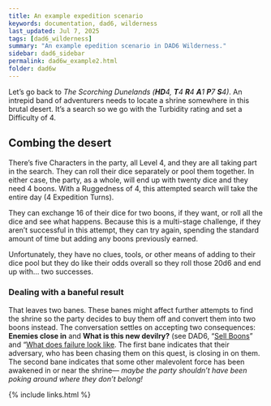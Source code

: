 ```yaml
---
title: An example expedition scenario
keywords: documentation, dad6, wilderness
last_updated: Jul 7, 2025
tags: [dad6_wilderness]
summary: "An example epedition scenario in DAD6 Wilderness."
sidebar: dad6_sidebar
permalink: dad6w_example2.html
folder: dad6w
---
```


Let’s go back to _The Scorching Dunelands (_**_HD_**_4,_ **_T_**_4_ **_R_**_4_ **_A_**_1_ **_P_**_7_ **_S_**_4)_. An intrepid band of adventurers needs to locate a shrine somewhere in this brutal desert. It’s a search so we go with the Turbidity rating and set a Difficulty of 4.

## Combing the desert

There’s five Characters in the party, all Level 4, and they are all taking part in the search. They can roll their dice separately or pool them together. In either case, the party, as a whole, will end up with twenty dice and they need 4 boons. With a Ruggedness of 4, this attempted search will take the entire day (4 Expedition Turns).

They can exchange 16 of their dice for two boons, if they want, or roll all the dice and see what happens. Because this is a multi-stage challenge, if they aren’t successful in this attempt, they can try again, spending the standard amount of time but adding any boons previously earned.

Unfortunately, they have no clues, tools, or other means of adding to their dice pool but they do like their odds overall so they roll those 20d6 and end up with… two successes.

### Dealing with a baneful result

That leaves two banes. These banes might affect further attempts to find the shrine so the party decides to buy them off and convert them into two boons instead. The conversation settles on accepting two consequences: **Enemies close in** and **What is this new devilry?** (see DAD6, “[Sell Boons](index.html#sell-boons)” and “[What does failure look like]((index.html#what-does-failure-look-like)”). The first bane indicates that their adversary, who has been chasing them on this quest, is closing in on them. The second bane indicates that some other malevolent force has been awakened in or near the shrine— _maybe the party shouldn’t have been poking around where they don’t belong!_

{% include links.html %}
